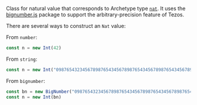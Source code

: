 Class for natural value that corresponds to Archetype type [`nat`](/docs/reference/types#nat). It uses the [bignumber.js](https://mikemcl.github.io/bignumber.js/) package to support the arbitrary-precision feature of Tezos.

There are several ways to construct an `Nat` value:

From `number`:

```ts
const n = new Int(42)
```

From `string`:

```ts
const n = new Int("0987654323456789876543456789876543456789876543456789876543")
```

From `bignumber`:

```ts
const bn = new BigNumber("0987654323456789876543456789876543456789876543456789876543")
const n = new Int(bn)
```
